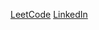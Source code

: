 [LeetCode]("https://leetcode.com/u/user0353DU/")
[LinkedIn]("https://www.linkedin.com/in/safvan-muhammed-76a7ba243/")

